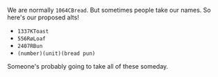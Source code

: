---
---
We are normally `1064CBread`. But sometimes people take our names. So here's our proposed alts!

 - `1337KToast`
 - `556RøLoaf`
 - `2407RBun`
 - `(number)(unit)(bread pun)`


Someone's probably going to take all of these someday.
